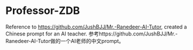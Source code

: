 # Professor-ZDB
Reference to https://github.com/JushBJJ/Mr.-Ranedeer-AI-Tutor, created a Chinese prompt for an AI teacher.
参考https://github.com/JushBJJ/Mr.-Ranedeer-AI-Tutor做的一个AI老师的中文prompt。
